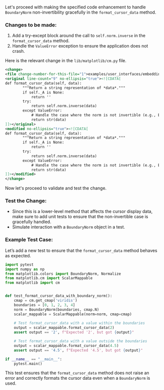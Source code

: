 Let's proceed with making the specified code enhancement to handle `BoundaryNorm` non-invertibility gracefully in the `format_cursor_data` method.

### Changes to be made:
1. Add a try-except block around the call to `self.norm.inverse` in the `format_cursor_data` method.
2. Handle the `ValueError` exception to ensure the application does not crash.

Here is the relevant change in the `lib/matplotlib/cm.py` file.

```xml
<change>
<file change-number-for-this-file="1">examples/user_interfaces/embedding_webagg_sgskip.py</file>
<original line-count="9" no-ellipsis="true"><![CDATA[
def format_cursor_data(self, data):
        """Return a string representation of *data*."""
        if self._A is None:
            return ''
        try:
            return self.norm.inverse(data)
        except ValueError:
            # Handle the case where the norm is not invertible (e.g., BoundaryNorm)
            return str(data)
]]></original>
<modified no-ellipsis="true"><![CDATA[
def format_cursor_data(self, data):
        """Return a string representation of *data*."""
        if self._A is None:
            return ''
        try:
            return self.norm.inverse(data)
        except ValueError:
            # Handle the case where the norm is not invertible (e.g., BoundaryNorm)
            return str(data)
]]></modified>
</change>
```

Now let's proceed to validate and test the change.

### Test the Change:
- Since this is a lower-level method that affects the cursor display data, make sure to add unit tests to ensure that the non-invertible case is gracefully handled.
- Simulate interaction with a `BoundaryNorm` object in a test.

### Example Test Case:
Let’s add a new test to ensure that the `format_cursor_data` method behaves as expected.

```python
import pytest
import numpy as np
from matplotlib.colors import BoundaryNorm, Normalize
from matplotlib.cm import ScalarMappable
from matplotlib import cm


def test_format_cursor_data_with_boundary_norm():
    cmap = cm.get_cmap('viridis')
    boundaries = [0, 1, 2, 3, 4]
    norm = BoundaryNorm(boundaries, cmap.N)
    scalar_mappable = ScalarMappable(norm=norm, cmap=cmap)
    
    # Test format_cursor_data with a value within the boundaries
    output = scalar_mappable.format_cursor_data(2)
    assert output == '2', f"Expected '2', but got {output}"

    # Test format_cursor_data with a value outside the boundaries
    output = scalar_mappable.format_cursor_data(4.5)
    assert output == '4.5', f"Expected '4.5', but got {output}"

if __name__ == "__main__":
    pytest.main()
```

This test ensures that the `format_cursor_data` method does not raise an error and correctly formats the cursor data even when a `BoundaryNorm` is used.